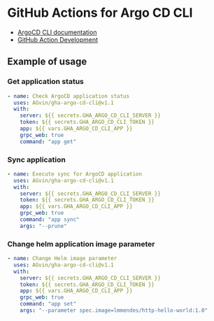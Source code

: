 # GitHub Actions for Argo CD CLI

- [ArgoCD CLI documentation](https://argo-cd.readthedocs.io/en/stable/user-guide/commands/argocd/)
- [GitHub Action Development](./doc/development/README.md)

## Example of usage

### Get application status

```yaml
- name: Check ArgoCD application status
  uses: AGvin/gha-argo-cd-cli@v1.1
  with:
    server: ${{ secrets.GHA_ARGO_CD_CLI_SERVER }}
    token: ${{ secrets.GHA_ARGO_CD_CLI_TOKEN }}
    app: ${{ vars.GHA_ARGO_CD_CLI_APP }}
    grpc_web: true
    command: "app get"
```

### Sync application

```yaml
- name: Execute sync for ArgoCD application
  uses: AGvin/gha-argo-cd-cli@v1.1
  with:
    server: ${{ secrets.GHA_ARGO_CD_CLI_SERVER }}
    token: ${{ secrets.GHA_ARGO_CD_CLI_TOKEN }}
    app: ${{ vars.GHA_ARGO_CD_CLI_APP }}
    grpc_web: true
    command: "app sync"
    args: "--prune"
```

### Change helm application image parameter

```yaml
- name: Change Helm image parameter
  uses: AGvin/gha-argo-cd-cli@v1.1
  with:
    server: ${{ secrets.GHA_ARGO_CD_CLI_SERVER }}
    token: ${{ secrets.GHA_ARGO_CD_CLI_TOKEN }}
    app: ${{ vars.GHA_ARGO_CD_CLI_APP }}
    grpc_web: true
    command: "app set"
    args: "--parameter spec.image=lmmendes/http-hello-world:1.0"
```
